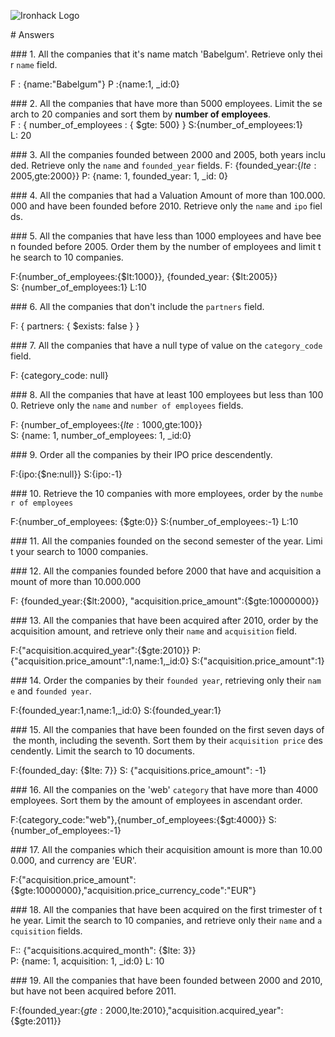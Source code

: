 
![Ironhack Logo](https://i.imgur.com/1QgrNNw.png)

# Answers

### 1. All the companies that it's name match 'Babelgum'. Retrieve only their `name` field.

F : {name:"Babelgum"}
P :{name:1, _id:0}

### 2. All the companies that have more than 5000 employees. Limit the search to 20 companies and sort them by **number of employees**.
F : { number_of_employees : { $gte: 500} }
S:{number_of_employees:1}
L: 20


### 3. All the companies founded between 2000 and 2005, both years included. Retrieve only the `name` and `founded_year` fields.
F: {founded_year:{$lte:2005, $gte:2000}}
P: {name: 1, founded_year: 1, _id: 0}

### 4. All the companies that had a Valuation Amount of more than 100.000.000 and have been founded before 2010. Retrieve only the `name` and `ipo` fields.



### 5. All the companies that have less than 1000 employees and have been founded before 2005. Order them by the number of employees and limit the search to 10 companies.

F:{number_of_employees:{$lt:1000}}, {founded_year: {$lt:2005}}
S: {number_of_employees:1}
L:10

### 6. All the companies that don't include the `partners` field.

F: { partners: { $exists: false } }

### 7. All the companies that have a null type of value on the `category_code` field.

F: {category_code: null}

### 8. All the companies that have at least 100 employees but less than 1000. Retrieve only the `name` and `number of employees` fields.

F: {number_of_employees:{$lte:1000, $gte:100}}
S: {name: 1, number_of_employees: 1, _id:0}


### 9. Order all the companies by their IPO price descendently.

F:{ipo:{$ne:null}}
S:{ipo:-1}


### 10. Retrieve the 10 companies with more employees, order by the `number of employees`

F:{number_of_employees: {$gte:0}}
S:{number_of_employees:-1}
L:10

### 11. All the companies founded on the second semester of the year. Limit your search to 1000 companies.

<!-- Your Code Goes Here -->

<!-- ### 12. All the companies that have been 'deadpooled' after the third year. -->

<!-- Your Code Goes Here -->

### 12. All the companies founded before 2000 that have and acquisition amount of more than 10.000.000

F: {founded_year:{$lt:2000}, "acquisition.price_amount":{$gte:10000000}}

### 13. All the companies that have been acquired after 2010, order by the acquisition amount, and retrieve only their `name` and `acquisition` field.

F:{"acquisition.acquired_year":{$gte:2010}}
P:{"acquisition.price_amount":1,name:1,_id:0}
S:{"acquisition.price_amount":1}

### 14. Order the companies by their `founded year`, retrieving only their `name` and `founded year`.

F:{founded_year:1,name:1,_id:0}
S:{founded_year:1}

### 15. All the companies that have been founded on the first seven days of the month, including the seventh. Sort them by their `acquisition price` descendently. Limit the search to 10 documents.

F:{founded_day: {$lte: 7}}
S: {"acquisitions.price_amount": -1}

### 16. All the companies on the 'web' `category` that have more than 4000 employees. Sort them by the amount of employees in ascendant order.

F:{category_code:"web"},{number_of_employees:{$gt:4000}}
S:{number_of_employees:-1}


### 17. All the companies which their acquisition amount is more than 10.000.000, and currency are 'EUR'.

F:{"acquisition.price_amount":{$gte:10000000},"acquisition.price_currency_code":"EUR"}

### 18. All the companies that have been acquired on the first trimester of the year. Limit the search to 10 companies, and retrieve only their `name` and `acquisition` fields.

F:: {"acquisitions.acquired_month": {$lte: 3}}
P: {name: 1, acquisition: 1, _id:0}
L: 10

### 19. All the companies that have been founded between 2000 and 2010, but have not been acquired before 2011.

F:{founded_year:{$gte: 2000,$lte:2010},"acquisition.acquired_year":{$gte:2011}}

